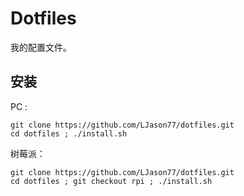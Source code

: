 # Dotfiles #

我的配置文件。

## 安装 ##

PC :

```shell
git clone https://github.com/LJason77/dotfiles.git
cd dotfiles ; ./install.sh
```

树莓派：

```shell
git clone https://github.com/LJason77/dotfiles.git
cd dotfiles ; git checkout rpi ; ./install.sh
```
